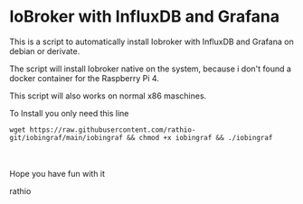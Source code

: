 # IoBroker with InfluxDB and Grafana

This is a script to automatically install Iobroker with InfluxDB and Grafana on debian or derivate.

The script will install Iobroker native on the system, because i 
don't found a docker container for the Raspberry Pi 4.

This script will also works on normal x86 maschines.

To Install you only need this line 
```
wget https://raw.githubusercontent.com/rathio-git/iobingraf/main/iobingraf && chmod +x iobingraf && ./iobingraf
```
\
\
Hope you have fun with it

rathio

